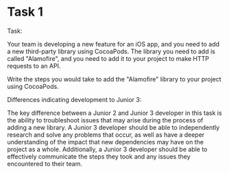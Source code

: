 # Task 1

Task:

Your team is developing a new feature for an iOS app, and you need to add a new
third-party library using CocoaPods. The library you need to add is called
"Alamofire", and you need to add it to your project to make HTTP requests to an
API.

Write the steps you would take to add the "Alamofire" library to your project
using CocoaPods.

Differences indicating development to Junior 3:

The key difference between a Junior 2 and Junior 3 developer in this task is the
ability to troubleshoot issues that may arise during the process of adding a new
library. A Junior 3 developer should be able to independently research and solve
any problems that occur, as well as have a deeper understanding of the impact
that new dependencies may have on the project as a whole. Additionally, a Junior
3 developer should be able to effectively communicate the steps they took and
any issues they encountered to their team.

